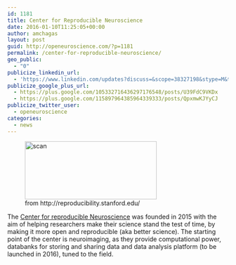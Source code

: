 ```yaml
---
id: 1181
title: Center for Reproducible Neuroscience
date: 2016-01-10T11:25:05+00:00
author: amchagas
layout: post
guid: http://openeuroscience.com/?p=1181
permalink: /center-for-reproducible-neuroscience/
geo_public:
  - "0"
publicize_linkedin_url:
  - 'https://www.linkedin.com/updates?discuss=&scope=38327198&stype=M&topic=6091897334956908544&type=U&a=ucgy'
publicize_google_plus_url:
  - https://plus.google.com/105332716436297176548/posts/U39FdC9VKDx
  - https://plus.google.com/115897964385964339333/posts/QpxmwKJYyCJ
publicize_twitter_user:
  - openeuroscience
categories:
  - news
---
```

<figure id="attachment_1182" style="width: 300px" class="wp-caption aligncenter"><img class="wp-image-1182 size-medium" src="https://i0.wp.com/openeuroscience.com/wp-content/uploads/2016/01/scan.png?resize=300%2C132" alt="scan" width="300" height="132" srcset="https://i0.wp.com/openeuroscience.com/wp-content/uploads/2016/01/scan.png?w=2000 2000w, https://i0.wp.com/openeuroscience.com/wp-content/uploads/2016/01/scan.png?resize=300%2C132 300w, https://i0.wp.com/openeuroscience.com/wp-content/uploads/2016/01/scan.png?resize=768%2C337 768w, https://i0.wp.com/openeuroscience.com/wp-content/uploads/2016/01/scan.png?resize=1024%2C450 1024w, https://i0.wp.com/openeuroscience.com/wp-content/uploads/2016/01/scan.png?resize=1200%2C527 1200w, https://i0.wp.com/openeuroscience.com/wp-content/uploads/2016/01/scan.png?w=1600 1600w" sizes="(max-width: 300px) 100vw, 300px" data-recalc-dims="1" /><figcaption class="wp-caption-text">from http://reproducibility.stanford.edu/</figcaption></figure> 

The [Center for reproducible Neuroscience](http://reproducibility.stanford.edu/) was founded in 2015 with the aim of helping researchers make their science stand the test of time, by making it more open and reproducible (aka better science). The starting point of the center is neuroimaging, as they provide computational power, databanks for storing and sharing data and data analysis platform (to be launched in 2016), tuned to the field.